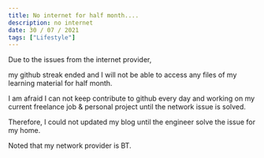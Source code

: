 ```yaml
---
title: No internet for half month....
description: no internet
date: 30 / 07 / 2021
tags: ["Lifestyle"]
---
```


<p>Due to the issues from the internet provider,</p>
<p>my github streak ended and I will not be able to access any files of my learning material for half month.</p>
<p>I am afraid I can not keep contribute to github every day and working on my current freelance job & personal project until the network issue is solved.</p>
<p>Therefore, I could not updated my blog until the engineer solve the issue for my home.</p>
<p>Noted that my network provider is BT.</p>
<br/><br/><br/><br/>